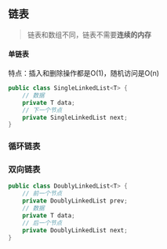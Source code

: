 ## 链表

> 链表和数组不同，链表不需要**连续的内存**

#### 单链表

特点：插入和删除操作都是O(1)，随机访问是O(n)

```java
public class SingleLinkedList<T> {
    // 数据
    private T data;
    // 下一个节点
    private SingleLinkedList next;
}
```

### 循环链表

### 双向链表

```java
public class DoublyLinkedList<T> {
    // 前一个节点
    private DoublyLinkedList prev;
    // 数据
    private T data;
    // 后一个节点
    private DoublyLinkedList next;
}
```
